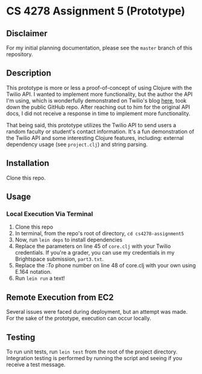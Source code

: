 # CS 4278 Assignment 5 (Prototype)

## Disclaimer

For my initial planning documentation, please see the `master` branch of this repository.

## Description

This prototype is more or less a proof-of-concept of using Clojure with the Twilio API. I wanted to implement more functionality, but the author the API I'm using, which is wonderfully demonstrated on Twilio's blog [here](https://www.twilio.com/blog/2016/02/getting-started-with-clojure.html), took down the public GitHub repo. After reaching out to him for the original API docs, I did not receive a response in time to implement more functionality.

That being said, this prototype utilizes the Twilio API to send users a random faculty or student's contact information. It's a fun demonstration of the Twilio API and some interesting Clojure features, including: external dependency usage (see `project.clj`) and string parsing.

## Installation

Clone this repo.

## Usage

### Local Execution Via Terminal

1. Clone this repo
2. In terminal, from the repo's root of directory, `cd cs4278-assignment5`
3. Now, run `lein deps` to install dependencies
4. Replace the parameters on line 45 of `core.clj` with your Twilio credentials. If you're a grader, you can use my credentials in my Brightspace submission, `part3.txt`.
5. Replace the _:To_ phone number on line 48 of core.clj with your own using E.164 notation.
6. Run `lein run` a text!

## Remote Execution from EC2

Several issues were faced during deployment, but an attempt was made. For the sake of the prototype, execution can occur locally.

## Testing

To run unit tests, run `lein test` from the root of the project directory.
Integration testing is performed by running the script and seeing if you receive a test message.
